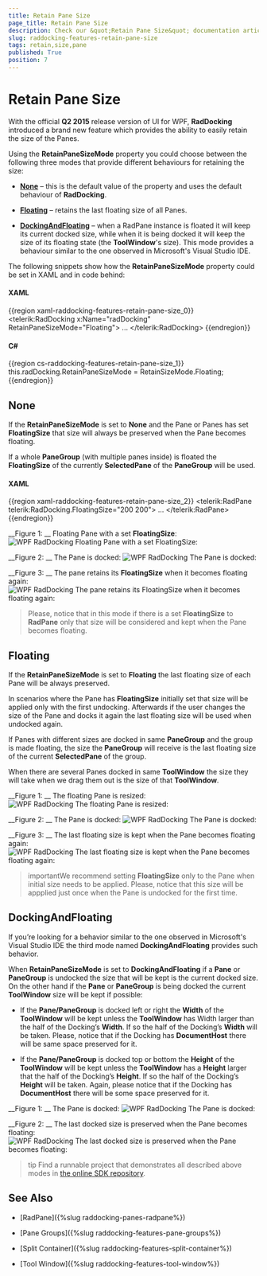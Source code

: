 ```yaml
---
title: Retain Pane Size
page_title: Retain Pane Size
description: Check our &quot;Retain Pane Size&quot; documentation article for the RadDocking {{ site.framework_name }} control.
slug: raddocking-features-retain-pane-size
tags: retain,size,pane
published: True
position: 7
---
```


# Retain Pane Size

With the official __Q2 2015__ release version of UI for WPF, __RadDocking__ introduced a brand new feature which provides the ability to easily retain the size of the Panes.

Using the __RetainPaneSizeMode__ property you could choose between the following three modes that provide different behaviours for retaining the size:

* [__None__](#none) – this is the default value of the property and uses the default behaviour of __RadDocking__.

* [__Floating__](#floating) – retains the last floating size of all Panes.

* [__DockingAndFloating__](#dockingandfloating) – when a RadPane instance is floated it will keep its current docked size, while when it is being docked it will keep the size of its floating state (the __ToolWindow__'s size). This mode provides a behaviour similar to the one observed in Microsoft's Visual Studio IDE.

The following snippets show how the __RetainPaneSizeMode__ property could be set in XAML and in code behind:

#### __XAML__

{{region xaml-raddocking-features-retain-pane-size_0}}
	<telerik:RadDocking x:Name="radDocking" RetainPaneSizeMode="Floating">
	    ...
	</telerik:RadDocking>
{{endregion}}

#### __C#__

{{region cs-raddocking-features-retain-pane-size_1}}
	this.radDocking.RetainPaneSizeMode = RetainSizeMode.Floating;
{{endregion}}

## None

If the __RetainPaneSizeMode__ is set to __None__ and the Pane or Panes has set __FloatingSize__ that size will always be preserved when the Pane becomes floating. 

If a whole __PaneGroup__ (with multiple panes inside) is floated the __FloatingSize__ of the currently __SelectedPane__ of the __PaneGroup__ will be used.

#### __XAML__

{{region xaml-raddocking-features-retain-pane-size_2}}
	<telerik:RadPane telerik:RadDocking.FloatingSize="200 200">
	    ...
	</telerik:RadPane>
{{endregion}}

__Figure 1: __ Floating Pane with a set __FloatingSize__:
![WPF RadDocking Floating Pane with a set __FloatingSize__:](images/raddocking-features-retain-pane-size-1.png)

__Figure 2: __ The Pane is docked:
![WPF RadDocking The Pane is docked:](images/raddocking-features-retain-pane-size-2.png)

__Figure 3: __ The pane retains its __FloatingSize__ when it becomes floating again:
![WPF RadDocking The pane retains its __FloatingSize__ when it becomes floating again:](images/raddocking-features-retain-pane-size-3.png)

>Please, notice that in this mode if there is a set __FloatingSize__ to __RadPane__ only that size will be considered and kept when the Pane becomes floating.

## Floating

If the __RetainPaneSizeMode__ is set to __Floating__ the last floating size of each Pane will be always preserved. 

In scenarios where the Pane has __FloatingSize__ initially set that size will be applied only with the first undocking. Afterwards if the user changes the size of the Pane and docks it again the last floating size will be used when undocked again.

If Panes with different sizes are docked in same __PaneGroup__ and the group is made floating, the size the __PaneGroup__ will receive is the last floating size of the current __SelectedPane__ of the group.

When there are several Panes docked in same __ToolWindow__ the size they will take when we drag them out is the size of that __ToolWindow__.

__Figure 1: __ The floating Pane is resized:
![WPF RadDocking The floating Pane is resized:](images/raddocking-features-retain-pane-size-4.png)

__Figure 2: __ The Pane is docked:
![WPF RadDocking The Pane is docked:](images/raddocking-features-retain-pane-size-5.png)

__Figure 3: __ The last floating size is kept when the Pane becomes floating again:
![WPF RadDocking The last floating size is kept when the Pane becomes floating again:](images/raddocking-features-retain-pane-size-6.png)

>importantWe recommend setting __FloatingSize__ only to the Pane when initial size needs to be applied. Please, notice that this size will be appplied just once when the Pane is undocked for the first time.

## DockingAndFloating

If you’re looking for a behavior similar to the one observed in Microsoft's Visual Studio IDE the third mode named __DockingAndFloating__ provides such behavior.

When __RetainPaneSizeMode__ is set to __DockingAndFloating__ if a __Pane__ or __PaneGroup__ is undocked the size that will be kept is the current docked size. On the other hand if the __Pane__ or __PaneGroup__ is being docked the current __ToolWindow__ size will be kept if possible:

* If the __Pane/PaneGroup__ is docked left or right the __Width__ of the __ToolWindow__ will be kept unless the __ToolWindow__ has Width larger than the half of the Docking’s __Width__. If so the half of the Docking’s __Width__ will be taken. Please, notice that if the Docking has __DocumentHost__ there will be same space preserved for it.

* If the __Pane/PaneGroup__ is docked top or bottom the __Height__ of the __ToolWindow__ will be kept unless the __ToolWindow__ has a __Height__ larger that the half of the Docking’s __Height__. If so the half of the Docking’s __Height__ will be taken. Again, please notice that if the Docking has __DocumentHost__ there will be some space preserved for it.

__Figure 1: __ The Pane is docked:
![WPF RadDocking The Pane is docked:](images/raddocking-features-retain-pane-size-7.png)

__Figure 2: __ The last docked size is preserved when the Pane becomes floating:
![WPF RadDocking The last docked size is preserved when the Pane becomes floating:](images/raddocking-features-retain-pane-size-8.png)

>tip Find a runnable project that demonstrates all described above modes in [the online SDK repository](https://github.com/telerik/xaml-sdk/tree/master/Docking/RetainPaneSize).

## See Also

 * [RadPane]({%slug raddocking-panes-radpane%})

 * [Pane Groups]({%slug raddocking-features-pane-groups%})

 * [Split Container]({%slug raddocking-features-split-container%})

 * [Tool Window]({%slug raddocking-features-tool-window%})